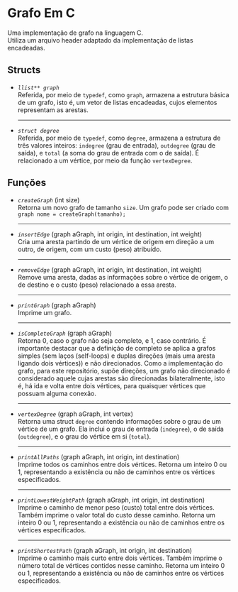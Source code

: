 <h1>Grafo Em C</h1>
Uma implementação de grafo na linguagem C.</br>
Utiliza um arquivo header adaptado da implementação de listas encadeadas.

<h2>Structs</h2>
<ul>
<li><i><code>llist** graph</code></i></li>
Referida, por meio de <code>typedef</code>, como <code>graph</code>, armazena a estrutura básica de um grafo, isto é, um vetor de listas encadeadas, cujos elementos representam as arestas.
<hr/>
 
 <li><i><code>struct degree</code></i></li>
Referida, por meio de <code>typedef</code>, como <code>degree</code>, armazena a estrutura de três valores inteiros: <code>indegree</code> (grau de entrada), <code>outdegree</code> (grau de saída), e <code>total</code> (a soma do grau de entrada com o de saída). É relacionado a um vértice, por meio da função <code>vertexDegree</code>. 
  
</ul>

<h2>Funções</h2>
<ul>
<li><i><code>createGraph</code></i> (int size)</li>
  Retorna um novo grafo de tamanho <code>size</code>. Um grafo pode ser criado com <code>graph nome = createGraph(tamanho);</code> 
<hr/>

<li><i><code>insertEdge</code></i> (graph aGraph, int origin, int destination, int weight)</code></li>
  Cria uma aresta partindo de um vértice de origem em direção a um outro, de origem, com um custo (peso) atribuído.
<hr/>

<li><i><code>removeEdge</code></i> (graph aGraph, int origin, int destination, int weight)</code></li>
  Remove uma aresta, dadas as informações sobre o vértice de origem, o de destino e o custo (peso) relacionado a essa aresta.
<hr/>

<li><i><code>printGraph</code></i> (graph aGraph)</code></li>
  Imprime um grafo.
<hr/>

<li><i><code>isCompleteGraph</code></i> (graph aGraph)</code></li>
  Retorna 0, caso o grafo não seja completo, e 1, caso contrário. É importante destacar que a definição de completo se aplica a grafos simples (sem laços (self-loops) e duplas direções (mais uma aresta ligando dois vértices)) e não direcionados. Como a implementação do grafo, para este repositório, supõe direções, um grafo não direcionado é considerado aquele cujas arestas são direcionadas bilateralmente, isto é, há ida e volta entre dois vértices, para quaisquer vértices que possuam alguma conexão.
<hr/>

<li><i><code>vertexDegree</code></i> (graph aGraph, int vertex)</code></li>
  Retorna uma struct <code>degree</code> contendo informações sobre o grau de um vértice de um grafo. Ela inclui o grau de entrada (<code>indegree</code>), o de saída (<code>outdegree</code>), e o grau do vértice em si (<code>total</code>).
<hr/>

<li><i><code>printAllPaths</code></i> (graph aGraph, int origin, int destination)</code></li>
  Imprime todos os caminhos entre dois vértices. Retorna um inteiro 0 ou 1, representando a existência ou não de caminhos entre os vértices especificados.
<hr/>

<li><i><code>printLowestWeightPath</code></i> (graph aGraph, int origin, int destination)</code></li>
  Imprime o caminho de menor peso (custo) total entre dois vértices. Também imprime o valor total do custo desse caminho. Retorna um inteiro 0 ou 1, representando a existência ou não de caminhos entre os vértices especificados.
<hr/>

<li><i><code>printShortestPath</code></i> (graph aGraph, int origin, int destination)</code></li>
  Imprime o caminho mais curto entre dois vértices. Também imprime o número total de vértices contidos nesse caminho. Retorna um inteiro 0 ou 1, representando a existência ou não de caminhos entre os vértices especificados.

</ul>
